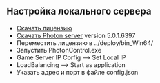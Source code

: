 ## Настройка локального сервера

- [Скачать лицензию](https://dashboard.photonengine.com/en-US/selfhosted)
- [Скачать Photon server](https://www.photonengine.com/en-us/sdks#server-sdkserverserver) version 5.0.1.6397
- Переместить лицензию в ../deploy/bin_Win64/
- Запустить PhotonControl.exe
- Game Server IP Corfig --> Set Local IP
- LoadBalancing --> Start as application
- Указать адрес и порт в файле config.json